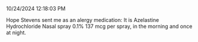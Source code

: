 10/24/2024 12:18:03 PM

Hope Stevens sent me as an alergy medication:
It is Azelastine Hydrochloride Nasal spray 0.1% 137 mcg per spray, in the morning and once at night.

